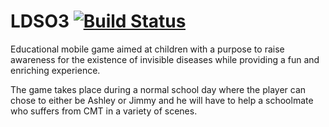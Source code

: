 # LDSO3 [![Build Status](https://travis-ci.com/momoepro/LDSO3.svg?token=2ixbFr6FRPqhgvmFqP1a&branch=master)](https://travis-ci.com/momoepro/LDSO3)


Educational mobile game aimed at children with a purpose to raise awareness for the existence of invisible diseases while providing a fun and enriching experience.


The game takes place during a normal school day where the player can chose to either be Ashley or Jimmy and he will have to help a schoolmate who suffers from CMT in a variety of scenes.
